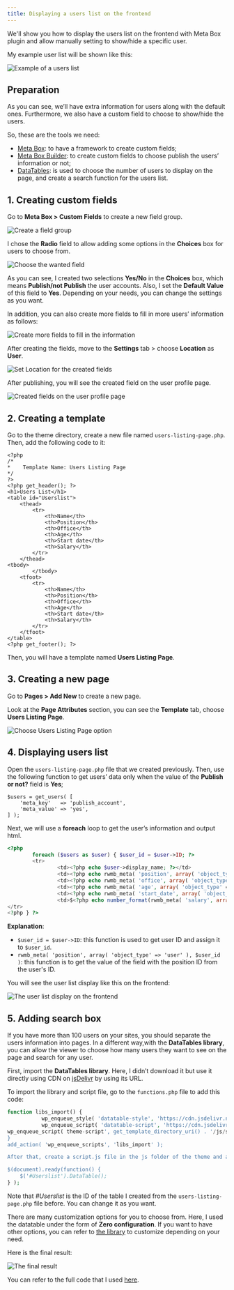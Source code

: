 ```yaml
---
title: Displaying a users list on the frontend
---
```


We'll show you how to display the users list on the frontend with Meta Box plugin and allow manually setting to show/hide a specific user.

My example user list will be shown like this:

![Example of a users list](https://i.imgur.com/zpNqsi1.gif)

## Preparation

As you can see, we’ll have extra information for users along with the default ones. Furthermore, we also have a custom field to choose to show/hide the users.

So, these are the tools we need:

* [Meta Box](https://metabox.io/): to have a framework to create custom fields;
* [Meta Box Builder](https://metabox.io/plugins/meta-box-builder/): to create custom fields to choose publish the users’ information or not;
* [DataTables](https://datatables.net/): is used to choose the number of users to display on the page, and create a search function for the users list.

## 1. Creating custom fields

Go to **Meta Box > Custom Fields** to create a new field group.

![Create a field group](https://i.imgur.com/3Z36jEr.png)

I chose the **Radio** field to allow adding some options in the **Choices** box for users to choose from.

![Choose the wanted field](https://i.imgur.com/OA4gQw3.png)

As you can see, I created two selections **Yes/No** in the **Choices** box, which means **Publish/not Publish** the user accounts. Also, I set the **Default Value** of this field to **Yes**. Depending on your needs, you can change the settings as you want.

In addition, you can also create more fields to fill in more users’ information as follows:

![Create more fields to fill in the information](https://i.imgur.com/ieSeyDO.png)

After creating the fields, move to the **Settings** tab > choose **Location** as **User**.

![Set Location for the created fields](https://i.imgur.com/IPGJ3lM.png)

After publishing, you will see the created field on the user profile page.

![Created fields on the user profile page](https://i.imgur.com/aTn0Sdc.png)

## 2. Creating a template

Go to the theme directory, create a new file named `users-listing-page.php`. Then, add the following code to it:
```
<?php
/*
*    Template Name: Users Listing Page
*/
?>
<?php get_header(); ?>
<h1>Users List</h1>
<table id="Userslist">
    <thead>
        <tr>
            <th>Name</th>
            <th>Position</th>
            <th>Office</th>
            <th>Age</th>
            <th>Start date</th>
            <th>Salary</th>
        </tr>
    </thead>
<tbody>
        </tbody>
    <tfoot>
        <tr>
            <th>Name</th>
            <th>Position</th>
            <th>Office</th>
            <th>Age</th>
            <th>Start date</th>
            <th>Salary</th>
        </tr>
    </tfoot>
</table>
<?php get_footer(); ?>
```
Then, you will have a template named **Users Listing Page**.

## 3. Creating a new page

Go to **Pages > Add New** to create a new page.

Look at the **Page Attributes** section, you can see the **Template** tab, choose **Users Listing Page**.

![Choose Users Listing Page option](https://i.imgur.com/VY2PMQg.png)

## 4. Displaying users list

Open the `users-listing-page.php` file that we created previously. Then, use the following function to get users’ data only when the value of the **Publish or not?** field is **Yes**;

```
$users = get_users( [
    'meta_key'   => 'publish_account',
    'meta_value' => 'yes',
] );
```

Next, we will use a **foreach** loop to get the user’s information and output html.

```php
<?php
        foreach ($users as $user) { $user_id = $user->ID; ?>
        <tr>
                <td><?php echo $user->display_name; ?></td>
                <td><?php echo rwmb_meta( 'position', array( 'object_type' => 'user' ), $user_id ); ?></td>
                <td><?php echo rwmb_meta( 'office', array( 'object_type' => 'user' ), $user_id ); ?></td>
                <td><?php echo rwmb_meta( 'age', array( 'object_type' => 'user' ), $user_id ); ?></td>
                <td><?php echo rwmb_meta( 'start_date', array( 'object_type' => 'user' ), $user_id ); ?></td>
                <td>$<?php echo number_format(rwmb_meta( 'salary', array( 'object_type' => 'user' ), $user_id ),3,",","."); ?></td>
</tr>
<?php } ?>
```

**Explanation**:

* `$user_id = $user->ID`: this function is used to get user ID and assign it to `$user_id`.
* `rwmb_meta( 'position', array( 'object_type' => 'user' ), $user_id )`: this function is to get the value of the field with the position ID from the user's ID.

You will see the user list display like this on the frontend:

![The user list display on the frontend](https://i.imgur.com/k5WVTb4.png)

## 5. Adding search box

If you have more than 100 users on your sites, you should separate the users information into pages. In a different way,with the **DataTables library**, you can allow the viewer to choose how many users they want to see on the page and search for any user.

First, import the **DataTables library**. Here, I didn’t download it but use it directly using CDN on [jsDelivr](https://jsdelivr.com/) by using its URL.

To import the library and script file, go to the `functions.php` file to add this code:

```php
function libs_import() {
           wp_enqueue_style( 'datatable-style', 'https://cdn.jsdelivr.net/npm/datatables@1.10.18/media/css/jquery.dataTables.min.css', '1.10.18', true );
           wp_enqueue_script( 'datatable-script', 'https://cdn.jsdelivr.net/npm/datatables@1.10.18/media/js/jquery.dataTables.min.js', array( 'jquery' ) );
wp_enqueue_script( theme-script', get_template_directory_uri() . '/js/script.js' );
}
add_action( 'wp_enqueue_scripts', 'libs_import' );

After that, create a script.js file in the js folder of the theme and add this code:

$(document).ready(function() {
    $('#Userslist').DataTable();
} );
```

Note that *#Userslist* is the ID of the table I created from the `users-listing-page.php` file before. You can change it as you want.

There are many customization options for you to choose from. Here, I used the datatable under the form of **Zero configuration**. If you want to have other options, you can refer to [the library](https://datatables.net/examples/index) to customize depending on your need.

Here is the final result:

![The final result](https://i.imgur.com/zpNqsi1.gif)

You can refer to the full code that I used [here](https://github.com/wpmetabox/tutorials/tree/master/list-users).
